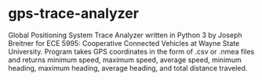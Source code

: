 # gps-trace-analyzer
Global Positioning System Trace Analyzer written in Python 3 by Joseph Breitner for ECE 5995: Cooperative Connected Vehicles at Wayne State University. 
Program takes GPS coordinates in the form of .csv or .nmea files and returns minimum speed, maximum speed, average speed, minimum heading, maximum heading, average heading, and total distance traveled.
